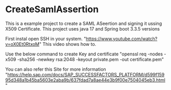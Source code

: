 # CreateSamlAssertion

This is a example project to create a SAML ASeertion and signing it ussing X509 Certificate.
This project uses java 17 and Spring boot 3.3.5 versions

First instal open SSH in your system.
"https://www.youtube.com/watch?v=oX0Et0RtxoM" This video shows how to. 

Use the below command to create Key and certificate
"openssl req -nodes -x509 -sha256 -newkey rsa:2048 -keyout private.pem -out certificate.pem"

You can also refer this Site for more information 
"https://help.sap.com/docs/SAP_SUCCESSFACTORS_PLATFORM/d599f15995d348a1b45ba5603e2aba9b/637fdad7a8ae44e3b9f00e7504045eb3.html"
